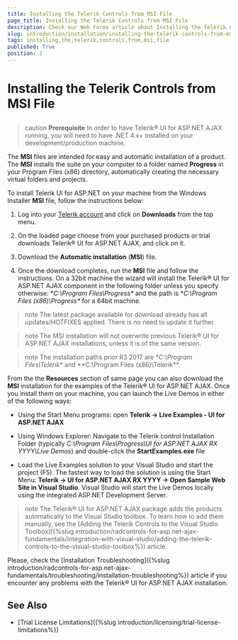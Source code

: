```yaml
---
title: Installing the Telerik Controls from MSI File
page_title: Installing the Telerik Controls from MSI File
description: Check our Web Forms article about Installing the Telerik Controls from MSI File.
slug: introduction/installation/installing-the-telerik-controls-from-msi-file
tags: installing,the,telerik,controls,from,msi,file
published: True
position: 2
---
```


# Installing the Telerik Controls from MSI File



##

>caution  **Prerequisite**
>In order to have Telerik® UI for ASP.NET AJAX running, you will need to have .NET 4.x+ installed on your development/production machine.
>

The **MSI** files are intended for easy and automatic installation of a product. The **MSI** installs the suite on your computer to a folder named **Progress** in your Program Files (x86) directory, automatically creating the necessary virtual folders and projects.


To install Telerik UI for ASP.NET on your machine from the Windows Installer **MSI** file, follow the instructions below:

1. Log into your [Telerik account](https://www.telerik.com/account/product-download?product=RCAJAX) and click on **Downloads** from the top menu.

1. On the loaded page choose from your purchased products or trial downloads Telerik® UI for ASP.NET AJAX, and click on it.

1. Download the **Automatic installation** (**MSI**) file.

1. Once the download completes, run the **MSI** file and follow the instructions. On a 32bit machine the wizard will install the Telerik® UI for ASP.NET AJAX component in the following folder unless you specify otherwise: **C:\Program Files\Progress\** and the path is **C:\Program Files (x86)\Progress\** for a 64bit machine.

>note The latest package available for download already has all updates/HOTFIXES applied. There is no need to update it further.
>

>note The MSI installation will not overwrite previous Telerik® UI for ASP.NET AJAX installations, unless it is of the same version.
>

>note The installation paths prior R3 2017 are **C:\Program Files\Telerik\** and **C:\Program Files (x86)\Telerik\**.
>

From the the **Resources** section of same page you can also download the **MSI** installation for the examples of the Telerik® UI for ASP.NET AJAX. Once you install them on your machine, you can launch the Live Demos in either of the following ways:

* Using the Start Menu programs: open **Telerik -> Live Examples - UI for ASP.NET AJAX**

* Using Windows Explorer: Navigate to the Telerik control Installation Folder (typically *C:\Program Files\Progress\UI for ASP.NET AJAX RX YYYY\Live Demos*) and double-click the **StartExamples.exe** file

* Load the Live Examples solution to your Visual Studio and start the project (F5). The fastest way to load the solution is using the Start Menu: **Telerik -> UI for ASP.NET AJAX RX YYYY -> Open Sample Web Site in Visual Studio**. Visual Studio will start the Live Demos locally using the integrated ASP.NET Development Server.

>note The Telerik® UI for ASP.NET AJAX package adds the products automatically to the Visual Studio toolbox. To learn how to add them manually, see the [Adding the Telerik Controls to the Visual Studio Toolbox]({%slug introduction/radcontrols-for-asp.net-ajax-fundamentals/integration-with-visual-studio/adding-the-telerik-controls-to-the-visual-studio-toolbox%}) article.
>


Please, check the [Installation Troubleshooting]({%slug introduction/radcontrols-for-asp.net-ajax-fundamentals/troubleshooting/installation-troubleshooting%}) article if you encounter any problems with the Telerik® UI for ASP.NET AJAX installation.

## See Also

 * [Trial License Limitations]({%slug introduction/licensing/trial-license-limitations%})
